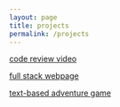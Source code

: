 ```yaml
---
layout: page
title: projects
permalink: /projects
---
```

[code review video](https://youtu.be/2Z-__CEAhf8)    
   

[full stack webpage](/courses-page)   
   

[text-based adventure game](/text-game)
